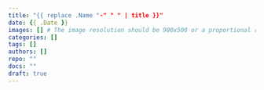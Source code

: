 ```yaml
---
title: "{{ replace .Name "-" " " | title }}"
date: {{ .Date }}
images: [] # The image resolution should be 900x500 or a proportional resolution
categories: []
tags: []
authors: []
repo: ""
docs: ""
draft: true
---
```

